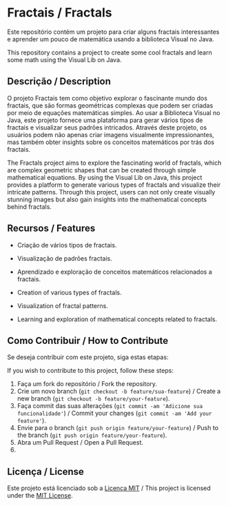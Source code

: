 # Fractais / Fractals

Este repositório contém um projeto para criar alguns fractais interessantes e aprender um pouco de matemática usando a biblioteca Visual no Java.

This repository contains a project to create some cool fractals and learn some math using the Visual Lib on Java.

## Descrição / Description

O projeto Fractais tem como objetivo explorar o fascinante mundo dos fractais, que são formas geométricas complexas que podem ser criadas por meio de equações matemáticas simples. Ao usar a Biblioteca Visual no Java, este projeto fornece uma plataforma para gerar vários tipos de fractais e visualizar seus padrões intricados. Através deste projeto, os usuários podem não apenas criar imagens visualmente impressionantes, mas também obter insights sobre os conceitos matemáticos por trás dos fractais.

The Fractals project aims to explore the fascinating world of fractals, which are complex geometric shapes that can be created through simple mathematical equations. By using the Visual Lib on Java, this project provides a platform to generate various types of fractals and visualize their intricate patterns. Through this project, users can not only create visually stunning images but also gain insights into the mathematical concepts behind fractals.

## Recursos / Features

- Criação de vários tipos de fractais.
- Visualização de padrões fractais.
- Aprendizado e exploração de conceitos matemáticos relacionados a fractais.

- Creation of various types of fractals.
- Visualization of fractal patterns.
- Learning and exploration of mathematical concepts related to fractals.

## Como Contribuir / How to Contribute

Se deseja contribuir com este projeto, siga estas etapas:

If you wish to contribute to this project, follow these steps:

1. Faça um fork do repositório / Fork the repository.
2. Crie um novo branch (`git checkout -b feature/sua-feature`) / Create a new branch (`git checkout -b feature/your-feature`).
3. Faça commit das suas alterações (`git commit -am 'Adicione sua funcionalidade'`) / Commit your changes (`git commit -am 'Add your feature'`).
4. Envie para o branch (`git push origin feature/your-feature`) / Push to the branch (`git push origin feature/your-feature`).
5. Abra um Pull Request / Open a Pull Request.
6. 
## Licença / License

Este projeto está licenciado sob a [Licença MIT](LICENSE) / This project is licensed under the [MIT License](LICENSE).
